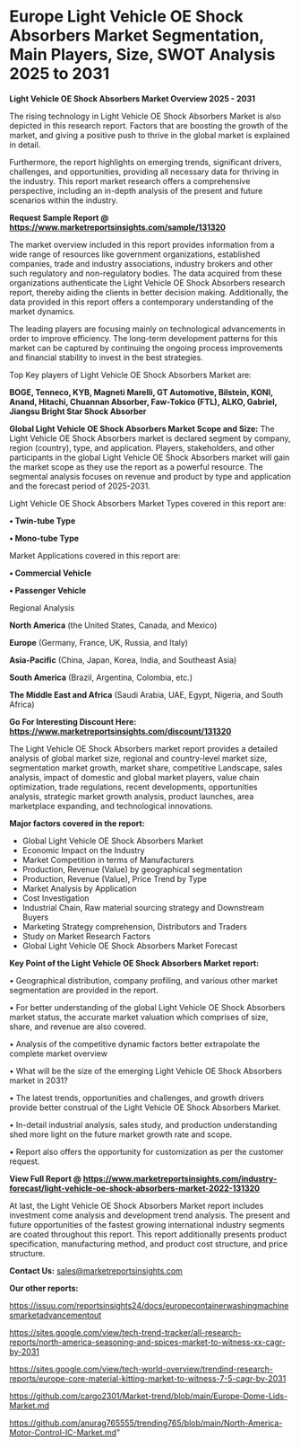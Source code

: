 # Europe Light Vehicle OE Shock Absorbers Market Segmentation, Main Players, Size, SWOT Analysis 2025 to 2031

<Strong> Light Vehicle OE Shock Absorbers Market Overview 2025 - 2031</strong>

The rising technology in Light Vehicle OE Shock Absorbers Market is also depicted in this research report. Factors that are boosting the growth of the market, and giving a positive push to thrive in the global market is explained in detail.

Furthermore, the report highlights on emerging trends, significant drivers, challenges, and opportunities, providing all necessary data for thriving in the industry. This report market research offers a comprehensive perspective, including an in-depth analysis of the present and future scenarios within the industry.

<strong>Request Sample Report @ <a href=https://www.marketreportsinsights.com/sample/131320>https://www.marketreportsinsights.com/sample/131320</a></strong>

The market overview included in this report provides information from a wide range of resources like government organizations, established companies, trade and industry associations, industry brokers and other such regulatory and non-regulatory bodies. The data acquired from these organizations authenticate the Light Vehicle OE Shock Absorbers research report, thereby aiding the clients in better decision making. Additionally, the data provided in this report offers a contemporary understanding of the market dynamics.

The leading players are focusing mainly on technological advancements in order to improve efficiency. The long-term development patterns for this market can be captured by continuing the ongoing process improvements and financial stability to invest in the best strategies.

Top Key players of Light Vehicle OE Shock Absorbers Market are:

<strong>BOGE, Tenneco, KYB, Magneti Marelli, GT Automotive, Bilstein, KONI, Anand, Hitachi, Chuannan Absorber, Faw-Tokico (FTL), ALKO, Gabriel, Jiangsu Bright Star Shock Absorber</strong>

<strong><b>Global Light Vehicle OE Shock Absorbers Market Scope and Size:</b></strong>
The Light Vehicle OE Shock Absorbers market is declared segment by company, region (country), type, and application. Players, stakeholders, and other participants in the global Light Vehicle OE Shock Absorbers market will gain the market scope as they use the report as a powerful resource. The segmental analysis focuses on revenue and product by type and application and the forecast period of 2025-2031.

Light Vehicle OE Shock Absorbers Market Types covered in this report are:

<strong>• Twin-tube Type

• Mono-tube Type</strong>

Market Applications covered in this report are:

<strong>• Commercial Vehicle

• Passenger Vehicle</strong> 

Regional Analysis

<strong>North America</strong> (the United States, Canada, and Mexico)

<strong>Europe</strong> (Germany, France, UK, Russia, and Italy)

<strong>Asia-Pacific</strong> (China, Japan, Korea, India, and Southeast Asia)

<strong>South America</strong> (Brazil, Argentina, Colombia, etc.)

<strong>The Middle East and Africa</strong> (Saudi Arabia, UAE, Egypt, Nigeria, and South Africa)

<strong>Go For Interesting Discount Here: <a href=https://www.marketreportsinsights.com/discount/131320>https://www.marketreportsinsights.com/discount/131320</a></strong>

The Light Vehicle OE Shock Absorbers market report provides a detailed analysis of global market size, regional and country-level market size, segmentation market growth, market share, competitive Landscape, sales analysis, impact of domestic and global market players, value chain optimization, trade regulations, recent developments, opportunities analysis, strategic market growth analysis, product launches, area marketplace expanding, and technological innovations.

<strong><b>Major factors covered in the report:</b></strong>
<ul>
  <li>Global Light Vehicle OE Shock Absorbers Market </li>
  <li>Economic Impact on the Industry</li>
  <li>Market Competition in terms of Manufacturers</li>
  <li>Production, Revenue (Value) by geographical segmentation</li>
  <li>Production, Revenue (Value), Price Trend by Type</li>
  <li>Market Analysis by Application</li>
  <li>Cost Investigation</li>
  <li>Industrial Chain, Raw material sourcing strategy and Downstream Buyers</li>
  <li>Marketing Strategy comprehension, Distributors and Traders</li>
  <li>Study on Market Research Factors</li>
  <li>Global Light Vehicle OE Shock Absorbers Market Forecast</li>
</ul>

<strong><b>Key Point of the Light Vehicle OE Shock Absorbers Market report:</b></strong>

• Geographical distribution, company profiling, and various other market segmentation are provided in the report.

• For better understanding of the global Light Vehicle OE Shock Absorbers market status, the accurate market valuation which comprises of size, share, and revenue are also covered.

• Analysis of the competitive dynamic factors better extrapolate the complete market overview

• What will be the size of the emerging Light Vehicle OE Shock Absorbers market in 2031?

• The latest trends, opportunities and challenges, and growth drivers provide better construal of the Light Vehicle OE Shock Absorbers Market.

• In-detail industrial analysis, sales study, and production understanding shed more light on the future market growth rate and scope.

• Report also offers the opportunity for customization as per the customer request.

<strong><b>View Full Report @ <a href=https://www.marketreportsinsights.com/industry-forecast/light-vehicle-oe-shock-absorbers-market-2022-131320>https://www.marketreportsinsights.com/industry-forecast/light-vehicle-oe-shock-absorbers-market-2022-131320</a></b></strong>


At last, the Light Vehicle OE Shock Absorbers Market report includes investment come analysis and development trend analysis. The present and future opportunities of the fastest growing international industry segments are coated throughout this report. This report additionally presents product specification, manufacturing method, and product cost structure, and price structure.

<strong>Contact Us:</strong>
sales@marketreportsinsights.com

<strong>Our other reports:</strong>

<a href=https://issuu.com/reportsinsights24/docs/europecontainerwashingmachinesmarketadvancementout>https://issuu.com/reportsinsights24/docs/europecontainerwashingmachinesmarketadvancementout</a>

<a href=https://sites.google.com/view/tech-trend-tracker/all-research-reports/north-america-seasoning-and-spices-market-to-witness-xx-cagr-by-2031>https://sites.google.com/view/tech-trend-tracker/all-research-reports/north-america-seasoning-and-spices-market-to-witness-xx-cagr-by-2031</a>

<a href=https://sites.google.com/view/tech-world-overview/trendind-research-reports/europe-core-material-kitting-market-to-witness-7-5-cagr-by-2031>https://sites.google.com/view/tech-world-overview/trendind-research-reports/europe-core-material-kitting-market-to-witness-7-5-cagr-by-2031</a>

<a href=https://github.com/cargo2301/Market-trend/blob/main/Europe-Dome-Lids-Market.md>https://github.com/cargo2301/Market-trend/blob/main/Europe-Dome-Lids-Market.md</a>

<a href=https://github.com/anurag765555/trending765/blob/main/North-America-Motor-Control-IC-Market.md>https://github.com/anurag765555/trending765/blob/main/North-America-Motor-Control-IC-Market.md</a>"
